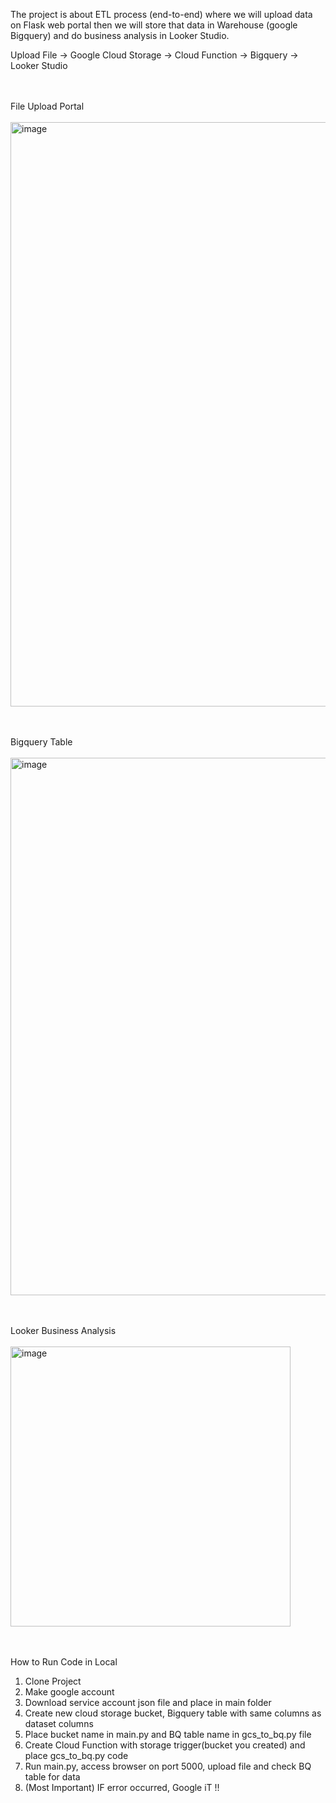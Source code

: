 The project is about ETL process (end-to-end) where we will upload data on Flask web portal then we will store that data in Warehouse (google Bigquery) and do business analysis in Looker Studio. <br>

Upload File -> Google Cloud Storage -> Cloud Function -> Bigquery -> Looker Studio

<br><br> File Upload Portal <br><br> 
<img width="935" alt="image" src="https://github.com/user-attachments/assets/62f8397b-d11f-495a-8c5e-63248d001288" />

<br><br> Bigquery Table <br><br> 
<img width="860" alt="image" src="https://github.com/user-attachments/assets/269af05b-9505-47d4-9b05-8ff652f7dc13" />


<br><br> Looker Business Analysis <br><br> 
<img width="448" alt="image" src="https://github.com/user-attachments/assets/1944c521-d181-40ec-b944-b4be275508ed" />

<br><br>
How to Run Code in Local <br>

1. Clone Project <br>
2. Make google account <br>
3. Download service account json file and place in main folder <br>
4. Create new cloud storage bucket, Bigquery table with same columns as dataset columns <br>
5. Place bucket name in main.py and BQ table name in gcs_to_bq.py file <br>
6. Create Cloud Function with storage trigger(bucket you created) and place gcs_to_bq.py code <br>
7. Run main.py, access browser on port 5000, upload file and check BQ table for data <br>
8. (Most Important) IF error occurred, Google iT !! <br>
